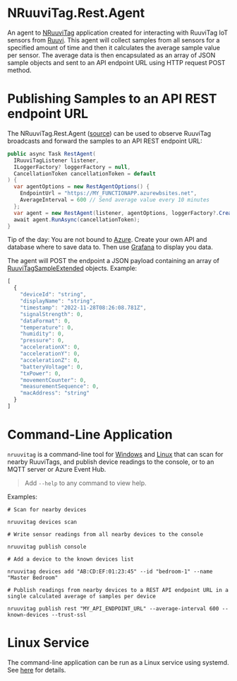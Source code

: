 # NRuuviTag.Rest.Agent

An agent to [NRuuviTag](https://github.com/wazzamatazz/NRuuviTag) application created for interacting with RuuviTag IoT sensors from [Ruuvi](https://www.ruuvi.com/). This agent will collect samples from all sensors for a specified amount of time and then it calculates the average sample value per sensor. The average data is then encapsulated as an array of JSON sample objects and sent to an API endpoint URL using HTTP request POST method.


# Publishing Samples to an API REST endpoint URL

The NRuuviTag.Rest.Agent ([source](https://github.com/muukis/NRuuviTag/tree/main/src/NRuuviTag.Rest.Agent)) can be used to observe RuuviTag broadcasts and forward the samples to an API REST endpoint URL:

```csharp
public async Task RestAgent(
  IRuuviTagListener listener,
  ILoggerFactory? loggerFactory = null,
  CancellationToken cancellationToken = default
) {
  var agentOptions = new RestAgentOptions() {
    EndpointUrl = "https://MY_FUNCTIONAPP.azurewbsites.net",
    AverageInterval = 600 // Send average value every 10 minutes
  };
  var agent = new RestAgent(listener, agentOptions, loggerFactory?.CreateLogger<RestAgent>());
  await agent.RunAsync(cancellationToken);
}
```

Tip of the day: You are not bound to [Azure](https://azure.microsoft.com/). Create your own API and database where to save data to. Then use [Grafana](https://grafana.com/) to display you data.

The agent will POST the endpoint a JSON payload containing an array of [RuuviTagSampleExtended](https://github.com/muukis/NRuuviTag/tree/main/src/NRuuviTag.Core/RuuviTagSampleExtended.cs) objects. Example:
```js
[
  {
    "deviceId": "string",
    "displayName": "string",
    "timestamp": "2022-11-28T08:26:08.781Z",
    "signalStrength": 0,
    "dataFormat": 0,
    "temperature": 0,
    "humidity": 0,
    "pressure": 0,
    "accelerationX": 0,
    "accelerationY": 0,
    "accelerationZ": 0,
    "batteryVoltage": 0,
    "txPower": 0,
    "movementCounter": 0,
    "measurementSequence": 0,
    "macAddress": "string"
  }
]
```


# Command-Line Application

`nruuvitag` is a command-line tool for [Windows](https://github.com/muukis/NRuuviTag/tree/main/src/NRuuviTag.Cli.Windows) and [Linux](https://github.com/muukis/NRuuviTag/tree/main/src/NRuuviTag.Cli.Linux) that can scan for nearby RuuviTags, and publish device readings to the console, or to an MQTT server or Azure Event Hub.

> Add `--help` to any command to view help.

Examples:

```
# Scan for nearby devices

nruuvitag devices scan
```

```
# Write sensor readings from all nearby devices to the console

nruuvitag publish console
```

```
# Add a device to the known devices list

nruuvitag devices add "AB:CD:EF:01:23:45" --id "bedroom-1" --name "Master Bedroom"
```

```
# Publish readings from nearby devices to a REST API endpoint URL in a single calculated average of samples per device

nruuvitag publish rest "MY_API_ENDPOINT_URL" --average-interval 600 --known-devices --trust-ssl
```


# Linux Service

The command-line application can be run as a Linux service using systemd. See [here](https://github.com/muukis/NRuuviTag/tree/main/docs/LinuxSystemdService.md) for details.

